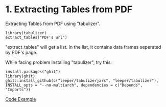 # 1. Extracting Tables from PDF

Extracting Tables from PDF using "tabulizer".

```
library(tabulizer)
extract_tables("PDF's url")
```

"extract_tables" will get a list.
In the list, it contains data frames seperated by PDF's page.


While facing problem installing "tabulizer", try this:

```
install.packages("ghit")
library(ghit)
ghit::install_github(c("leeper/tabulizerjars", "leeper/tabulizer"), INSTALL_opts = "--no-multiarch", dependencies = c("Depends", "Imports"))
```


[Code Example](https://github.com/r3dmaohong/R-Memo/blob/master/1.%20Extracting%20Tables%20from%20PDF/extract_table_from_PDF.R)